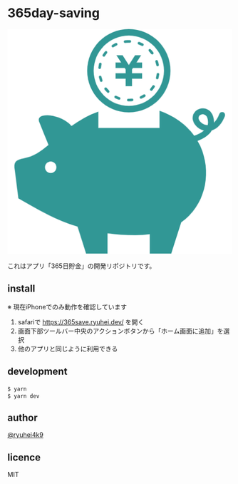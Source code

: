 # 365day-saving
![img](./static/icon.png?raw=true)

これはアプリ「365日貯金」の開発リポジトリです。

## install
※ 現在iPhoneでのみ動作を確認しています

1. safariで https://365save.ryuhei.dev/ を開く
2. 画面下部ツールバー中央のアクションボタンから「ホーム画面に追加」を選択
3. 他のアプリと同じように利用できる

## development
```
$ yarn
$ yarn dev
```

## author
[@ryuhei4k9](https://twitter.com/373_3)

## licence
MIT
